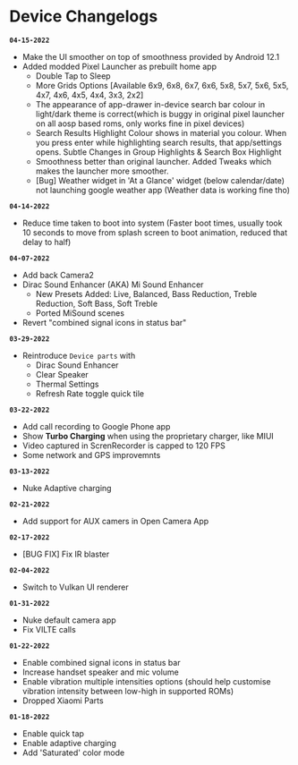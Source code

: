 # Device Changelogs

**`04-15-2022`**
 - Make the UI smoother on top of smoothness provided by Android 12.1
 - Added modded Pixel Launcher as prebuilt home app
   - Double Tap to Sleep
   - More Grids Options [Available 6x9, 6x8, 6x7, 6x6, 5x8, 5x7, 5x6, 5x5, 4x7,
4x6, 4x5, 4x4, 3x3, 2x2]
   - The appearance of app-drawer in-device search bar colour in light/dark theme is correct(which is buggy in original pixel launcher on all aosp based roms, only works fine in pixel devices)
   - Search Results Highlight Colour shows in material you colour. When you press enter while highlighting search results, that app/settings opens. Subtle Changes in Group Highlights & Search Box Highlight
   - Smoothness better than original launcher. Added Tweaks which makes the launcher more smoother. 
   - [Bug] Weather widget in 'At a Glance' widget (below calendar/date) not launching google weather app (Weather data is working fine tho)

**`04-14-2022`**
 - Reduce time taken to boot into system (Faster boot times, usually took 10 seconds to move from splash screen to boot animation, reduced that delay to half)

**`04-07-2022`**
 - Add back Camera2 
 - Dirac Sound Enhancer (AKA) Mi Sound Enhancer 
   - New Presets Added: Live, Balanced, Bass Reduction, Treble Reduction, Soft Bass, Soft Treble 
   - Ported MiSound scenes 
 - Revert "combined signal icons in status bar" 

**`03-29-2022`**
 - Reintroduce `Device parts` with
   - Dirac Sound Enhancer
   - Clear Speaker
   - Thermal Settings
   - Refresh Rate toggle quick tile

**`03-22-2022`**
 - Add call recording to Google Phone app
 - Show **Turbo Charging** when using the proprietary charger, like MIUI
 - Video captured in ScrenRecorder is capped to 120 FPS
 - Some network and GPS improvemnts 

**`03-13-2022`**
 - Nuke Adaptive charging 
 
**`02-21-2022`**
 - Add support for AUX camers in Open Camera App  

**`02-17-2022`**
 - [BUG FIX] Fix IR blaster 

**`02-04-2022`**
 - Switch to Vulkan UI renderer 

**`01-31-2022`**
 - Nuke default camera app 
 - Fix VILTE calls 

**`01-22-2022`**
 - Enable combined signal icons in status bar
 - Increase handset speaker and mic volume
 - Enable vibration multiple intensities options (should help customise vibration intensity between low-high in supported ROMs)
 - Dropped Xiaomi Parts

**`01-18-2022`**
 - Enable quick tap
 - Enable adaptive charging 
 - Add 'Saturated' color mode
